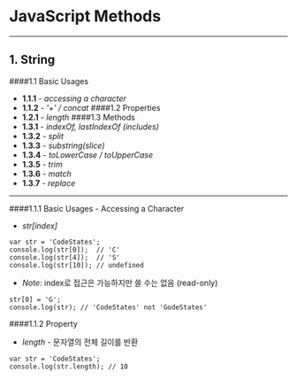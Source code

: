 JavaScript Methods
==================
* * *
  
## 1. String

####1.1 Basic Usages
  * **1.1.1** - *accessing a character*
  * **1.1.2** - *'+' / concat*
####1.2 Properties
  * **1.2.1** - *length*
####1.3 Methods
  * **1.3.1** - *indexOf, lastIndexOf (includes)*
  * **1.3.2** - *split*
  * **1.3.3** - *substring(slice)*
  * **1.3.4** - *toLowerCase / toUpperCase*
  * **1.3.5** - *trim*
  * **1.3.6** - *match*
  * **1.3.7** - *replace*

____________________________________

####1.1.1 Basic Usages - Accessing a Character
* *str[index]*

```
var str = 'CodeStates';
console.log(str[0]);  // 'C'
console.log(str[4]);  // 'S'
console.log(str[10]); // undefined
```

* *Note*: index로 접근은 가능하지만 쓸 수는 없음 (read-only)

```
str[0] = 'G';
console.log(str); // 'CodeStates' not 'GodeStates'
```

####1.1.2 Property
* *length* - 문자열의 전체 길이를 반환

```
var str = 'CodeStates';
console.log(str.length); // 10
```